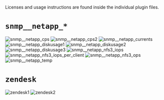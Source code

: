 Licenses and usage instructions are found inside the individual plugin files.

`snmp__netapp_*`
================

![snmp__netapp_cps](https://github.com/trehn/munin-plugins/raw/master/screenshots/snmp__netapp_cps.png)
![snmp__netapp_cps2](https://github.com/trehn/munin-plugins/raw/master/screenshots/snmp__netapp_cps2.png)
![snmp__netapp_currents](https://github.com/trehn/munin-plugins/raw/master/screenshots/snmp__netapp_currents.png)
![snmp__netapp_diskusage1](https://github.com/trehn/munin-plugins/raw/master/screenshots/snmp__netapp_diskusage1.png)
![snmp__netapp_diskusage2](https://github.com/trehn/munin-plugins/raw/master/screenshots/snmp__netapp_diskusage2.png)
![snmp__netapp_diskusage3](https://github.com/trehn/munin-plugins/raw/master/screenshots/snmp__netapp_diskusage3.png)
![snmp__netapp_nfs3_iops](https://github.com/trehn/munin-plugins/raw/master/screenshots/snmp__netapp_nfs3_iops.png)
![snmp__netapp_nfs3_iops_per_client](https://github.com/trehn/munin-plugins/raw/master/screenshots/snmp__netapp_nfs3_iops_per_client.png)
![snmp__netapp_nfs3_ops](https://github.com/trehn/munin-plugins/raw/master/screenshots/snmp__netapp_nfs3_ops.png)
![snmp__netapp_temp](https://github.com/trehn/munin-plugins/raw/master/screenshots/snmp__netapp_temp.png)

`zendesk`
=========

![zendesk1](https://github.com/trehn/munin-plugins/raw/master/screenshots/zendesk1.png)
![zendesk2](https://github.com/trehn/munin-plugins/raw/master/screenshots/zendesk2.png)
